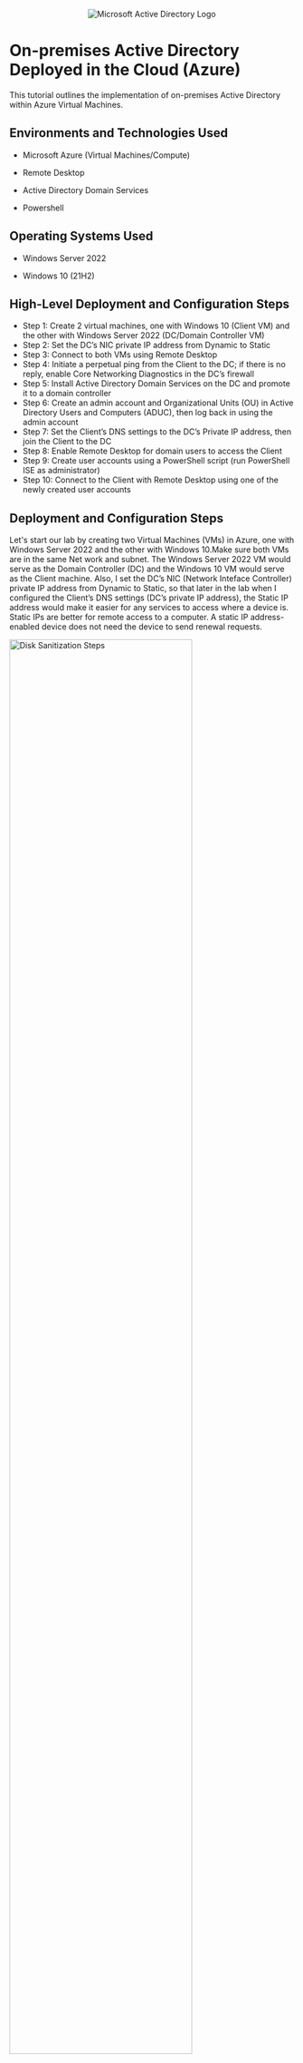 <p align="center">
<img src="https://i.imgur.com/pU5A58S.png" alt="Microsoft Active Directory Logo"/>
</p>
<h1>On-premises Active Directory Deployed in the Cloud (Azure)</h1>
This tutorial outlines the implementation of on-premises Active Directory within Azure Virtual Machines.<br />

<h2>Environments and Technologies Used</h2>

- Microsoft Azure (Virtual Machines/Compute)

- Remote Desktop

- Active Directory Domain Services

- Powershell
<h2>Operating Systems Used </h2>

- Windows Server 2022

- Windows 10 (21H2)
<h2>High-Level Deployment and Configuration Steps</h2>

- Step 1: Create 2 virtual machines, one with Windows 10 (Client VM) and the other with Windows Server 2022 (DC/Domain Controller VM)
- Step 2: Set the DC’s NIC private IP address from Dynamic to Static
- Step 3: Connect to both VMs using Remote Desktop
- Step 4: Initiate a perpetual ping from the Client to the DC; if there is no reply, enable Core Networking Diagnostics in the DC’s firewall
- Step 5: Install Active Directory Domain Services on the DC and promote it to a domain controller
- Step 6: Create an admin account and Organizational Units (OU) in Active Directory Users and Computers (ADUC), then log back in using the admin account
- Step 7: Set the Client’s DNS settings to the DC’s Private IP address, then join the Client to the DC
- Step 8: Enable Remote Desktop for domain users to access the Client
- Step 9: Create user accounts using a PowerShell script (run PowerShell ISE as administrator)
- Step 10: Connect to the Client with Remote Desktop using one of the newly created user accounts

<h2>Deployment and Configuration Steps</h2>

Let's start our lab by creating two Virtual Machines (VMs) in Azure, one with Windows Server 2022 and the other with Windows 10.Make sure both VMs are in the same Net work and subnet. The Windows Server 2022 VM would serve as the Domain Controller (DC) and the Windows 10 VM would serve as the Client machine. Also, I set the DC’s NIC (Network Inteface Controller) private IP address from Dynamic to Static, so that later in the lab when I configured the Client’s DNS settings (DC’s private IP address), the Static IP address would make it easier for any services to access where a device is. Static IPs are better for remote access to a computer. A static IP address-enabled device does not need the device to send renewal requests.
<p>
<img src="https://i.imgur.com/xMWxaSv.png" height="80%" width="80%" alt="Disk Sanitization Steps"/>
<br />
<p>
After connecting to both VMs using Remote Desktop, to ensure connectivity I initiated a perpetual ping from the Client to the DC. The requests were timing out, so I opened Windows Defender Firewall in the DC and enabled Core Networking Diagnostics (ICMPv4 protocol). This allowed the DC to reply to the requests as shown in the command-line interface (CLI).
</p>
<img src="https://i.imgur.com/dnYvUTl.png" height="80%" width="80%" alt="Disk Sanitization Steps"/>
</p>
<img src="https://i.imgur.com/8SRk3AF.png" height="80%" width="80%" alt="Disk Sanitization Steps"/>
<p>
Now we will log back into DC-1 to install Active Directory Domain Services (AD DS) from the Server Manager Dashboard. Once AD DS was installed, I Promoted the VM to Domain Controller so that it could manage devices and accounts on the domain. I setup a new forest as "mydomain.com" afterwards restart then log back into DC-1 as user: "mydomain.com\labuser". If you performed the steps properly you should be able to run AD Users & Computers as shown below.
<p>
<img src="https://i.imgur.com/v7QHRGf.png" height="80%" width="80%" alt="Disk Sanitization Steps"/>
</p> 
<img src="https://i.imgur.com/FlamLHS.png" height="80%" width="80%" alt="Disk Sanitization Steps"/>
</p> 
<p>
Active Directory is all set up! Let's create two(2) Organizational Units (OU) named _ADMINS and _EMPLOYEES. Now, let's create a new User "Jane Doe" as an Administrator with the username: Jane_admin and add her as a member of Domain Admins Security Group. Logged out from the default account we were in and logged back in as jane.
</p> 
<img src="https://i.imgur.com/5GUzjzt.png" height="80%" width="80%" alt="Disk Sanitization Steps"/>
</p>
<img src="https://i.imgur.com/7lZfJaJ.png" height="80%" width="80%" alt="Disk Sanitization Steps"/>
<p>
In order to cintinue setting up my domain, I will join Client-1 to the domain (mydomain.com).From the azure portal we will change client-1's DNS settings to the DC's Private IP address. After you do that restart Client-1 from within the Azure portal. Our pictures below shows verification that client-1 is on the DC-1 DNS.
In order to cintinue setting up my domain, I will join Client-1 to the domain (mydomain.com).From the azure portal we will change client-1's DNS settings to the DC's Private IP address. After you do that restart Client-1 from within the Azure portal. Our picture below shows verification that client-1 is on the DC-1 DNS.
</p>
<img src="https://i.imgur.com/Vb1jZT8.png" height="80%" width="80%" alt="Disk Sanitization Steps"/>
</p>
<img src="https://i.imgur.com/YzkXqqw.png" height="80%" width="80%" alt="Disk Sanitization Steps"/>
<img src="https://i.imgur.com/NGw6Dft.png" height="80%" width="80%" alt="Disk Sanitization Steps"/>
</p>

Now we will set up remote desktop for non-administrative users on Client-1. We have to log into Client-1 as an admin and open system properties. Click on "Remote Desktop", allow "domain users" access to remote desktop. Enabling this for Domain Users would allow for any user accounts in the domain to be able to log into Client-1 as a normal user.
</p>
<img src="https://i.imgur.com/xjyii2i.png" height="80%" width="80%" alt="Disk Sanitization Steps"/>
<img src="https://i.imgur.com/fZ2gcOV.png" height="80%" width="80%" alt="Disk Sanitization Steps"/>
<br /> 
</p>
Finally, to verify that noraml users can RDP into Client-1, I will use a Powershell script to generate 10,000 (Thousands) of users into the domain. After the users are created we will randomly select one and RDP into Client-1.
</p>
<img src="https://i.imgur.com/QBffW1K.png" height="80%" width="80%" alt="Disk Sanitization Steps"/>
</p>
<img src="https://i.imgur.com/Utf0x7S.png" height="80%" width="80%" alt="Disk Sanitization Steps"/>
</p>

<h3>Bonus Step: How to unlock users' accounts and reset passwords</h3>
In order to unlock a user's account, right click the user account and click "Properties." 
Click on "Unlock Account." You can also right click the user account and "Reset Password..."
<p>
<img src="https://i.imgur.com/HTcYBBU.png" height="80%" width="80%" alt="49"/>
</p>
<p>
<img src="https://i.imgur.com/lNfDusu.png" height="80%" width="80%" alt="50"/>
</p>
<p>
<img src="https://i.imgur.com/HrMlyi7.png" height="80%" width="80%" alt="51"/>
</p>
Thank you for checking out my Active Directory tutorial! I hope you were able to learn and build some intuition on how to use Active Directory. I would suggest doing this exercise several times in order to build the knowledge and skills in Active Directory. Especially if you are trying to shoot for an IT job, where Active Directory is used heavily. 
<p></p>
**REMEMBER TO DELETE YOUR RESOURCES ONCE YOU ARE DONE WITH THE LAB!**
